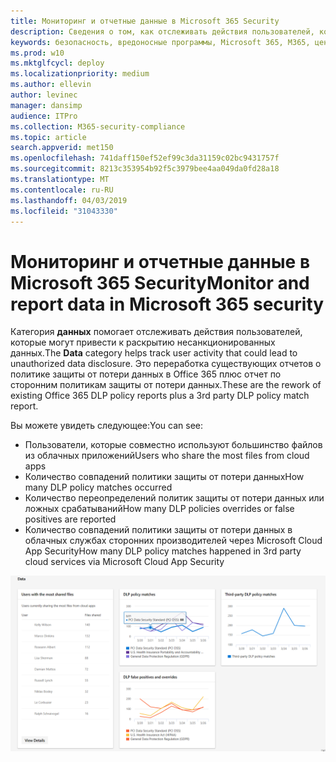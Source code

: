 ```yaml
---
title: Мониторинг и отчетные данные в Microsoft 365 Security
description: Сведения о том, как отслеживать действия пользователей, которые могут привести к раскрытию несанкционированных данных.
keywords: безопасность, вредоносные программы, Microsoft 365, M365, центр безопасности, монитор, отчет, данные
ms.prod: w10
ms.mktglfcycl: deploy
ms.localizationpriority: medium
ms.author: ellevin
author: levinec
manager: dansimp
audience: ITPro
ms.collection: M365-security-compliance
ms.topic: article
search.appverid: met150
ms.openlocfilehash: 741daff150ef52ef99c3da31159c02bc9431757f
ms.sourcegitcommit: 8213c353954b92f5c3979bee4aa049da0fd28a18
ms.translationtype: MT
ms.contentlocale: ru-RU
ms.lasthandoff: 04/03/2019
ms.locfileid: "31043330"
---
```

# <a name="monitor-and-report-data-in-microsoft-365-security"></a><span data-ttu-id="31809-104">Мониторинг и отчетные данные в Microsoft 365 Security</span><span class="sxs-lookup"><span data-stu-id="31809-104">Monitor and report data in Microsoft 365 security</span></span>

<span data-ttu-id="31809-105">Категория **данных** помогает отслеживать действия пользователей, которые могут привести к раскрытию несанкционированных данных.</span><span class="sxs-lookup"><span data-stu-id="31809-105">The **Data** category helps track user activity that could lead to unauthorized data disclosure.</span></span> <span data-ttu-id="31809-106">Это переработка существующих отчетов о политике защиты от потери данных в Office 365 плюс отчет по сторонним политикам защиты от потери данных.</span><span class="sxs-lookup"><span data-stu-id="31809-106">These are the rework of existing Office 365 DLP policy reports plus a 3rd party DLP policy match report.</span></span>

<span data-ttu-id="31809-107">Вы можете увидеть следующее:</span><span class="sxs-lookup"><span data-stu-id="31809-107">You can see:</span></span>

* <span data-ttu-id="31809-108">Пользователи, которые совместно используют большинство файлов из облачных приложений</span><span class="sxs-lookup"><span data-stu-id="31809-108">Users who share the most files from cloud apps</span></span>
* <span data-ttu-id="31809-109">Количество совпадений политики защиты от потери данных</span><span class="sxs-lookup"><span data-stu-id="31809-109">How many DLP policy matches occurred</span></span>
* <span data-ttu-id="31809-110">Количество переопределений политик защиты от потери данных или ложных срабатываний</span><span class="sxs-lookup"><span data-stu-id="31809-110">How many DLP policies overrides or false positives are reported</span></span>
* <span data-ttu-id="31809-111">Количество совпадений политики защиты от потери данных в облачных службах сторонних производителей через Microsoft Cloud App Security</span><span class="sxs-lookup"><span data-stu-id="31809-111">How many DLP policy matches happened in 3rd party cloud services via Microsoft Cloud App Security</span></span>

![Категория данных страницы отчетов о _Амп_ мониторинга](./media/security-docs/data.png)
